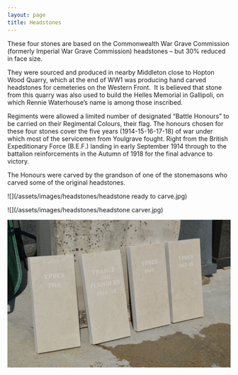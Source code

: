 ```yaml
---
layout: page
title: Headstones
---
```


These four stones are based on the Commonwealth War Grave Commission (formerly Imperial War Grave Commission) headstones – but 30% reduced in face size.

They were sourced and produced in nearby Middleton close to Hopton Wood Quarry, which at the end of WW1 was producing hand carved headstones for cemeteries on the Western Front.  It is believed that stone from this quarry was also used to build the Helles Memorial in Gallipoli, on which Rennie Waterhouse’s name is among those inscribed.

Regiments were allowed a limited number of designated “Battle Honours” to be carried on their Regimental Colours, their flag. The honours chosen for these four stones cover the five years (1914-15-16-17-18) of war under which most of the servicemen from Youlgrave fought. Right from the British Expeditionary Force (B.E.F.) landing in early September 1914 through to the battalion reinforcements in the Autumn of 1918 for the final advance to victory.

The Honours were carved by the grandson of one of the stonemasons who carved some of the original headstones.

![](/assets/images/headstones/headstone ready to carve.jpg)

![](/assets/images/headstones/headstone carver.jpg)

![](/assets/images/headstones/headstones.jpg)
